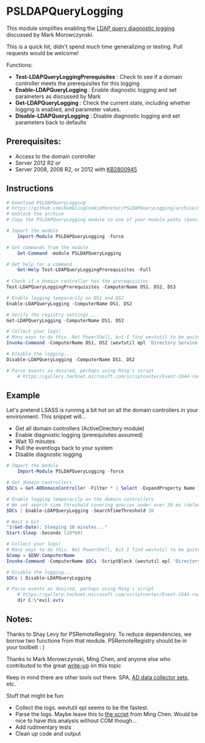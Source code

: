# PSLDAPQueryLogging

This module simplifies enabling the [LDAP query diagnostic logging](http://blogs.technet.com/b/askpfeplat/archive/2015/05/11/how-to-find-expensive-inefficient-and-long-running-ldap-queries-in-active-directory.aspx) discussed by Mark Morowczynski.

This is a quick hit, didn't spend much time generalizing or testing. Pull requests would be welcome!

Functions:

* **Test-LDAPQueryLoggingPrerequisites** : Check to see if a domain controller meets the prerequisites for this logging
* **Enable-LDAPQueryLogging**            : Enable diagnostic logging and set parameters as discussed by Mark
* **Get-LDAPQueryLogging**               : Check the current state, including whether logging is enabled, and parameter values.
* **Disable-LDAPQueryLogging**           : Disable diagnostic logging and set parameters back to defaults

## Prerequisites:

* Access to the domain controller
* Server 2012 R2 *or*
* Server 2008, 2008 R2, or 2012 with [KB2800945](https://support.microsoft.com/en-us/kb/2800945/en-us)

## Instructions

```powershell
# Download PSLDAPQueryLogging
# https://github.com/RamblingCookieMonster/PSLDAPQueryLogging/archive/master.zip
# Unblock the archive
# Copy the PSLDAPQueryLogging module to one of your module paths ($env:PSModulePath -split ";")

# Import the module
    Import-Module PSLDAPQueryLogging -force

# Get commands from the module
    Get-Command -module PSLDAPQueryLogging

# Get help for a command
    Get-Help Test-LDAPQueryLoggingPrerequisites -Full
   
# Check if a domain controller has the prerequisites
Test-LDAPQueryLoggingPrerequisites -ComputerName DS1, DS2, DS3

# Enable logging temporarily on DS1 and DS2
Enable-LDAPQueryLogging -ComputerName DS1, DS2

# Verify the registry settings....
Get-LDAPQueryLogging -ComputerName DS1, DS2

# Collect your logs!
# Many ways to do this. Not PowerShell, but I find wevtutil to be quite fast.
Invoke-Command -ComputerName DS1, DS2 {wevtutil epl 'Directory Service' "\\$ENV:ComputerName\c$\$ENV:ComputerName-Evil.evtx"}

# Disable the logging...
Disable-LDAPQueryLogging -ComputerName DS1, DS2

# Parse events as desired, perhaps using Ming's script
    # https://gallery.technet.microsoft.com/scriptcenter/Event-1644-reader-Export-45205268

```

## Example

Let's pretend LSASS is running a bit hot on all the domain controllers in your environment. This snippet will...

* Get all domain controllers (ActiveDirectory module)
* Enable diagnostic logging (prerequisites assumed)
* Wait 10 minutes
* Pull the eventlogs back to your system
* Disable diagnostic logging

```powershell
# Import the module
    Import-Module PSLDAPQueryLogging -force

# Get domain controllers
$DCs = Get-ADDomainController -Filter * | Select -ExpandProperty Name

# Enable logging temporarily on the domain controllers
# We set search time threshold covering queries under over 30 ms (default is 100 ms)
$DCs | Enable-LDAPQueryLogging -SearchTimeThreshold 30

# Wait a bit
"$(Get-Date): Sleeping 10 minutes..."
Start-Sleep -Seconds (10*60)

# Collect your logs!
# Many ways to do this. Not PowerShell, but I find wevtutil to be quite fast.
$Comp = $ENV:ComputerName
Invoke-Command -ComputerName $DCs -ScriptBlock {wevtutil epl 'Directory Service' "\\$Using:Comp\c$\$ENV:ComputerName-Evil.evtx"}

# Disable the logging...
$DCs | Disable-LDAPQueryLogging

# Parse events as desired, perhaps using Ming's script
    # https://gallery.technet.microsoft.com/scriptcenter/Event-1644-reader-Export-45205268
    dir C:\*evil.evtx
```

## Notes:

Thanks to Shay Levy for PSRemoteRegistry. To reduce dependencies, we borrow two functions from that module. PSRemoteRegistry should be in your toolbelt : )

Thanks to Mark Morowczynski, Ming Chen, and anyone else who contributed to the great [write-up](http://blogs.technet.com/b/askpfeplat/archive/2015/05/11/how-to-find-expensive-inefficient-and-long-running-ldap-queries-in-active-directory.aspx) on this topic

Keep in mind there are other tools out there. SPA, [AD data collector sets](http://blogs.technet.com/b/askds/archive/2010/06/08/son-of-spa-ad-data-collector-sets-in-win2008-and-beyond.aspx), etc.

Stuff that might be fun:

* Collect the logs. wevtutil epl seems to be the fastest.
* Parse the logs. Maybe leave this to [the script](https://gallery.technet.microsoft.com/scriptcenter/Event-1644-reader-Export-45205268) from Ming Chen. Would be nice to have this analysis without COM though...
* Add rudimentary tests
* Clean up code and output
